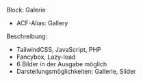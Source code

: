 Block: Galerie
- ACF-Alias: Gallery

Beschreibung:
- TailwindCSS, JavaScript, PHP
- Fancybox, Lazy-load
- 6 Bilder in der Ausgabe möglich
- Darstellungsmöglichkeiten: Gallerie, Slider
